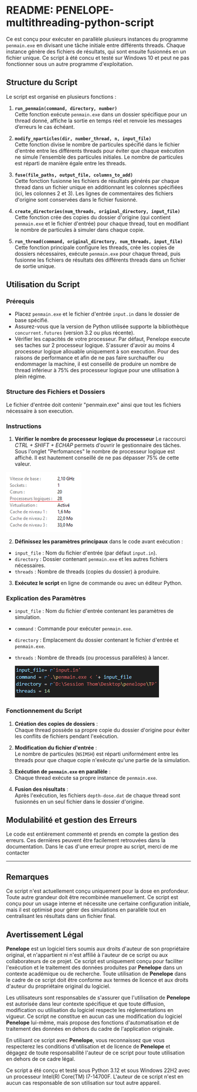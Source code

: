# README: PENELOPE-multithreading-python-script

Ce est conçu pour exécuter en parallèle plusieurs instances du programme `penmain.exe` en divisant une tâche initiale entre différents threads. Chaque instance génère des fichiers de résultats, qui sont ensuite fusionnés en un fichier unique. Ce script à été concu et testé sur Windows 10 et peut ne pas fonctionner sous un autre programme d'exploitation.

## Structure du Script

Le script est organisé en plusieurs fonctions :

1. **`run_penmain(command, directory, number)`**  
   Cette fonction exécute `penmain.exe` dans un dossier spécifique pour un thread donné, affiche la sortie en temps réel et renvoie les messages d’erreurs le cas échéant.

2. **`modify_nparticles(dir, number_thread, n, input_file)`**  
   Cette fonction divise le nombre de particules spécifié dans le fichier d'entrée entre les différents threads pour éviter que chaque exécution ne simule l'ensemble des particules initiales. Le nombre de particules est réparti de manière égale entre les threads.

3. **`fuse(file_paths, output_file, columns_to_add)`**  
   Cette fonction fusionne les fichiers de résultats générés par chaque thread dans un fichier unique en additionnant les colonnes spécifiées (ici, les colonnes 2 et 3). Les lignes de commentaires des fichiers d'origine sont conservées dans le fichier fusionné.

4. **`create_directories(num_threads, original_directory, input_file)`**  
   Cette fonction crée des copies du dossier d'origine (qui contient `penmain.exe` et le fichier d'entrée) pour chaque thread, tout en modifiant le nombre de particules à simuler dans chaque copie.

5. **`run_thread(command, original_directory, num_threads, input_file)`**  
   Cette fonction principale configure les threads, crée les copies de dossiers nécessaires, exécute `penmain.exe` pour chaque thread, puis fusionne les fichiers de résultats des différents threads dans un fichier de sortie unique.

## Utilisation du Script

### Prérequis

- Placez `penmain.exe` et le fichier d'entrée `input.in` dans le dossier de base spécifié.
- Assurez-vous que la version de Python utilisée supporte la bibliothèque `concurrent.futures` (version 3.2 ou plus récente).
- Vérifier les capacités de votre processeur. Par défaut, Penelope execute ses taches sur 2 processeur logique. S'assurer d'avoir au moins 4 processeur logique allouable uniquement à son execution. Pour des raisons de performance et afin de ne pas faire surchauffer ou endommager la machine, il est conseillé de produire un nombre de thread inférieur à 75% des processeur logique pour une utilisation à plein régime.

### Structure des Fichiers et Dossiers

Le fichier d'entrée doit contenir "penmain.exe" ainsi que tout les fichiers nécessaire à son execution.

### Instructions

1.  **Vérifier le nombre de processeur logique du processeur**
    Le raccourci *CTRL + SHIFT + ECHAP* permets d'ouvrir le gestionnaire des tâches. Sous l'onglet "Perfomances" le nombre de processeur logique est affiché. Il est hautement conseillé de ne pas dépasser 75% de cette valeur.

![Nombre de processeur logique](images/threads.png)
    
2.  **Définissez les paramètres principaux** dans le code avant exécution :
   - `input_file` : Nom du fichier d'entrée (par défaut `input.in`).
   - `directory` : Dossier contenant `penmain.exe` et les autres fichiers nécessaires.
   - `threads` : Nombre de threads (copies du dossier) à produire.

3. **Exécutez le script** en ligne de commande ou avec un éditeur Python.

### Explication des Paramètres

- `input_file` : Nom du fichier d'entrée contenant les paramètres de simulation.
- `command` : Commande pour exécuter `penmain.exe`.
- `directory` : Emplacement du dossier contenant le fichier d'entrée et `penmain.exe`.
- `threads` : Nombre de threads (ou processus parallèles) à lancer.

  ![Paramètres à modifier](images/A_modifier.PNG)

### Fonctionnement du Script

1. **Création des copies de dossiers** :  
   Chaque thread possède sa propre copie du dossier d'origine pour éviter les conflits de fichiers pendant l'exécution.

2. **Modification du fichier d'entrée** :  
   Le nombre de particules (`NSIMSH`) est réparti uniformément entre les threads pour que chaque copie n'exécute qu'une partie de la simulation.

3. **Exécution de `penmain.exe` en parallèle** :  
   Chaque thread exécute sa propre instance de `penmain.exe`.

4. **Fusion des résultats** :  
   Après l'exécution, les fichiers `depth-dose.dat` de chaque thread sont fusionnés en un seul fichier dans le dossier d'origine.

## Modulabilité et gestion des Erreurs

Le code est entièrement commenté et prends en compte la gestion des erreurs. Ces dernières peuvent être facilement retrouvées dans la documentation. Dans le cas d'une erreur propre au script, merci de me contacter

---

## Remarques

Ce script n'est actuellement conçu uniquement pour la dose en profondeur. Toute autre grandeur doit être recombinée manuellement.
Ce script est conçu pour un usage interne et nécessite une certaine configuration initiale, mais il est optimisé pour gérer des simulations en parallèle tout en centralisant les résultats dans un fichier final.

## Avertissement Légal

**Penelope** est un logiciel tiers soumis aux droits d'auteur de son propriétaire original, et n'appartient ni n'est affilié à l'auteur de ce script ou aux collaborateurs de ce projet. Ce script est uniquement conçu pour faciliter l'exécution et le traitement des données produites par **Penelope** dans un contexte académique ou de recherche. Toute utilisation de **Penelope** dans le cadre de ce script doit être conforme aux termes de licence et aux droits d'auteur du propriétaire original du logiciel.

Les utilisateurs sont responsables de s'assurer que l'utilisation de **Penelope** est autorisée dans leur contexte spécifique et que toute diffusion, modification ou utilisation du logiciel respecte les réglementations en vigueur. Ce script ne constitue en aucun cas une modification du logiciel **Penelope** lui-même, mais propose des fonctions d'automatisation et de traitement des données en dehors du cadre de l'application originale. 

En utilisant ce script avec **Penelope**, vous reconnaissez que vous respecterez les conditions d'utilisation et de licence de **Penelope** et dégagez de toute responsabilité l'auteur de ce script pour toute utilisation en dehors de ce cadre légal.

Ce script a été conçu et testé sous Python 3.12 et sous Windows 22H2 avec un processeur Intel(R) Core(TM) I7-14700F. L'auteur de ce script n'est en aucun cas responsable de son utilisation sur tout autre appareil. 


